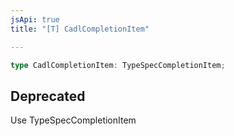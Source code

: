 ```yaml
---
jsApi: true
title: "[T] CadlCompletionItem"

---
```

```ts
type CadlCompletionItem: TypeSpecCompletionItem;
```

## Deprecated

Use TypeSpecCompletionItem
